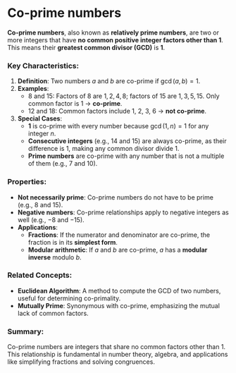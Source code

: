 # Co-prime numbers

**Co-prime numbers**, also known as **relatively prime numbers**, are two or more integers that have **no common positive integer factors other than 1**. This means their **greatest common divisor (GCD)** is **1**.

### Key Characteristics:
1. **Definition**: Two numbers $a$ and $b$ are co-prime if $\gcd(a, b) = 1$.
2. **Examples**:
    - $8$ and $15$: Factors of 8 are ${1, 2, 4, 8}$; factors of 15 are ${1, 3, 5, 15}$. Only common factor is 1 → **co-prime**.
    - $12$ and $18$: Common factors include 1, 2, 3, 6 → **not co-prime**.
3. **Special Cases**:
    - **1** is co-prime with every number because $\gcd(1, n) = 1$ for any integer $n$.
    - **Consecutive integers** (e.g., $14$ and $15$) are always co-prime, as their difference is 1, making any common divisor divide 1.
    - **Prime numbers** are co-prime with any number that is not a multiple of them (e.g., $7$ and $10$).

### Properties:
- **Not necessarily prime**: Co-prime numbers do not have to be prime (e.g., $8$ and $15$).
- **Negative numbers**: Co-prime relationships apply to negative integers as well (e.g., $-8$ and $-15$).
- **Applications**:
  - **Fractions**: If the numerator and denominator are co-prime, the fraction is in its **simplest form**.
  - **Modular arithmetic**: If $a$ and $b$ are co-prime, $a$ has a **modular inverse** modulo $b$.

### Related Concepts:
- **Euclidean Algorithm**: A method to compute the GCD of two numbers, useful for determining co-primality.
- **Mutually Prime**: Synonymous with co-prime, emphasizing the mutual lack of common factors.

### Summary:
Co-prime numbers are integers that share no common factors other than 1. This relationship is fundamental in number theory, algebra, and applications like simplifying fractions and solving congruences.
